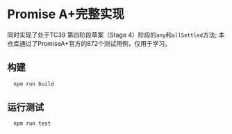 # Promise A+完整实现

同时实现了处于TC39 第四阶段草案（Stage 4）阶段的`any`和`allSettled`方法;
本仓库通过了PromiseA+官方的872个测试用例，仅用于学习。

## 构建

```bash
  npm run build
```

## 运行测试

```bash
  npm run test
```
